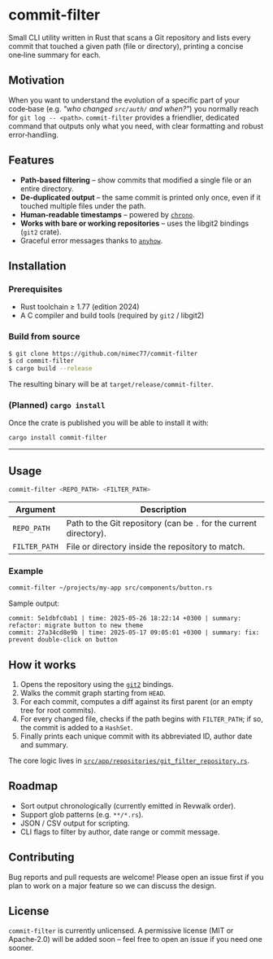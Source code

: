 # commit-filter

Small CLI utility written in Rust that scans a Git repository and lists every commit that touched a given path (file or directory), printing a concise one‑line summary for each.

## Motivation

When you want to understand the evolution of a specific part of your code‑base (e.g. *"who changed `src/auth/` and when?"*) you normally reach for `git log -- <path>`.  `commit-filter` provides a friendlier, dedicated command that outputs only what you need, with clear formatting and robust error‑handling.

## Features

* **Path‑based filtering** – show commits that modified a single file or an entire directory.
* **De‑duplicated output** – the same commit is printed only once, even if it touched multiple files under the path.
* **Human‑readable timestamps** – powered by [`chrono`](https://crates.io/crates/chrono).
* **Works with bare or working repositories** – uses the libgit2 bindings (`git2` crate).
* Graceful error messages thanks to [`anyhow`](https://crates.io/crates/anyhow).

## Installation

### Prerequisites

* Rust toolchain ≥ 1.77 (edition 2024)
* A C compiler and build tools (required by `git2` / libgit2)

### Build from source

```bash
$ git clone https://github.com/nimec77/commit-filter
$ cd commit-filter
$ cargo build --release
```

The resulting binary will be at `target/release/commit-filter`.

### (Planned) `cargo install`

Once the crate is published you will be able to install it with:

```bash
cargo install commit-filter
```

---

## Usage

```bash
commit-filter <REPO_PATH> <FILTER_PATH>
```

| Argument      | Description                                                        |
| ------------- | ------------------------------------------------------------------ |
| `REPO_PATH`   | Path to the Git repository (can be `.` for the current directory). |
| `FILTER_PATH` | File or directory inside the repository to match.                  |

### Example

```bash
commit-filter ~/projects/my-app src/components/button.rs
```

Sample output:

```
commit: 5e1dbfc0ab1 | time: 2025-05-26 18:22:14 +0300 | summary: refactor: migrate button to new theme
commit: 27a34cd8e9b | time: 2025-05-17 09:05:01 +0300 | summary: fix: prevent double‑click on button
```

## How it works

1. Opens the repository using the [`git2`](https://github.com/rust-lang/git2-rs) bindings.
2. Walks the commit graph starting from `HEAD`.
3. For each commit, computes a diff against its first parent (or an empty tree for root commits).
4. For every changed file, checks if the path begins with `FILTER_PATH`; if so, the commit is added to a `HashSet`.
5. Finally prints each unique commit with its abbreviated ID, author date and summary.

The core logic lives in [`src/app/repositories/git_filter_repository.rs`](src/app/repositories/git_filter_repository.rs).

## Roadmap

* Sort output chronologically (currently emitted in Revwalk order).
* Support glob patterns (e.g. `**/*.rs`).
* JSON / CSV output for scripting.
* CLI flags to filter by author, date range or commit message.

## Contributing

Bug reports and pull requests are welcome!  Please open an issue first if you plan to work on a major feature so we can discuss the design.

## License

`commit-filter` is currently unlicensed.  A permissive license (MIT or Apache‑2.0) will be added soon – feel free to open an issue if you need one sooner.
